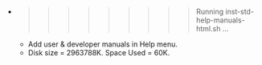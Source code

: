 * >>>>>>>>> Running inst-std-help-manuals-html.sh ...
  * Add user & developer manuals in Help menu.
  * Disk size = 2963788K. Space Used = 60K.
